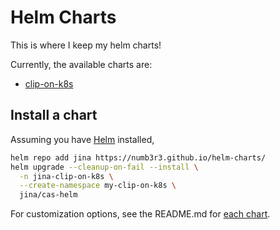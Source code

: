 # Helm Charts

This is where I keep my helm charts!

Currently, the available charts are:

- [clip-on-k8s](./charts/clip-on-k8s/README.md)

## Install a chart

Assuming you have [Helm](https://helm.sh/) installed,

```sh
helm repo add jina https://numb3r3.github.io/helm-charts/
helm upgrade --cleanup-on-fail --install \
  -n jina-clip-on-k8s \
  --create-namespace my-clip-on-k8s \
  jina/cas-helm
```

For customization options, see the README.md for [each chart](./charts/).
